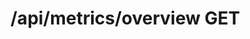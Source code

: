 #  /api/metrics/overview GET

<api-endpoint openapi-path="../../specifications/swagger.json" method="GET" endpoint="/api/metrics/overview"/>